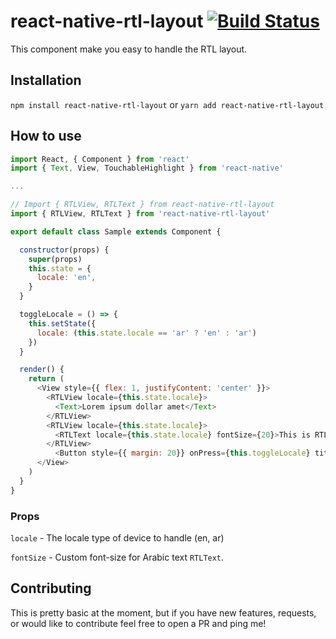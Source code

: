# react-native-rtl-layout [![Build Status](https://travis-ci.org/rensamatar/react-native-rtl-layout.svg?branch=master)](https://travis-ci.org/rensamatar/react-native-rtl-layout)

This component make you easy to handle the RTL layout.


## Installation
```npm install react-native-rtl-layout``` or ```yarn add react-native-rtl-layout```


## How to use
```js
import React, { Component } from 'react'
import { Text, View, TouchableHighlight } from 'react-native'

...

// Import { RTLView, RTLText } from react-native-rtl-layout
import { RTLView, RTLText } from 'react-native-rtl-layout'

export default class Sample extends Component {

  constructor(props) {
    super(props)
    this.state = {
      locale: 'en',
    }
  }

  toggleLocale = () => {
    this.setState({
      locale: (this.state.locale == 'ar' ? 'en' : 'ar')
    })
  }

  render() {
    return (
      <View style={{ flex: 1, justifyContent: 'center' }}>
        <RTLView locale={this.state.locale}>
          <Text>Lorem ipsum dollar amet</Text>
        </RTLView>
        <RTLView locale={this.state.locale}>
          <RTLText locale={this.state.locale} fontSize={20}>This is RTL text component</RTLText>
        </RTLView>
          <Button style={{ margin: 20}} onPress={this.toggleLocale} title={'Toggle locale'} />
      </View>
    )
  }
}

```

### Props

```locale``` - The locale type of device to handle (en, ar)

```fontSize``` - Custom font-size for Arabic text `RTLText`.

## Contributing
This is pretty basic at the moment, but if you have new features, requests, or would like to contribute feel free to open a PR and ping me!